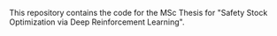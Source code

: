 This repository contains the code for the MSc Thesis for "Safety Stock Optimization via Deep Reinforcement Learning".